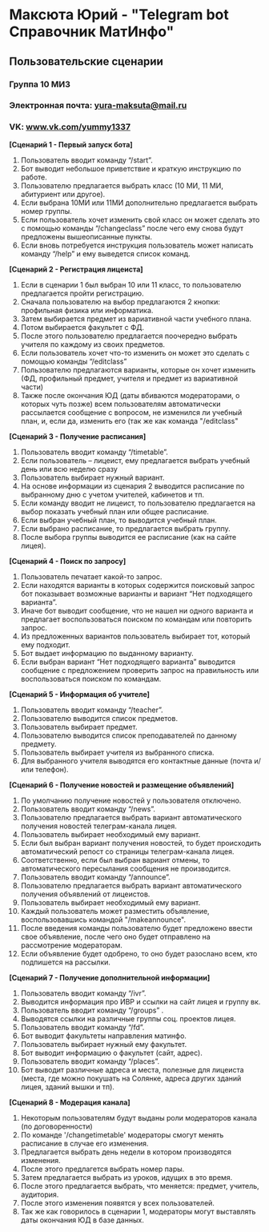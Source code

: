 # Максюта Юрий - "Telegram bot Справочник МатИнфо"
## Пользовательские сценарии
### Группа 10 МИ3
### Электронная почта: yura-maksuta@mail.ru
### VK: www.vk.com/yummy1337


**[Сценарий 1 - Первый запуск бота]**
1) Пользователь вводит команду “/start”.
2) Бот выводит небольшое приветствие и краткую инструкцию по работе.
3) Пользователю предлагается выбрать класс (10 МИ, 11 МИ, абитуриент или другое).
4) Если выбрана 10МИ или 11МИ дополнительно предлагается выбрать номер группы.
5) Если пользователь хочет изменить свой класс он может сделать это с помощью команды “/changeclass” после чего ему снова будут предложены вышеописанные пункты.
6) Если вновь потребуется инструкция пользователь может написать команду “/help” и ему выведется список команд.


**[Сценарий 2 - Регистрация лицеиста]**
1) Если в сценарии 1 был выбран 10 или 11 класс, то пользователю предлагается пройти регистрацию.
2) Сначала пользователю на выбор предлагаются 2 кнопки: профильная физика или информатика.
3) Затем выбирается предмет из вариативной части учебного плана.
4) Потом выбирается факультет с ФД.
5) После этого пользователю предлагается поочередно выбрать учителя по каждому из своих предметов.
6) Если пользователь хочет что-то изменить он может это сделать с помощью команды “/editclass” 
7) Пользователю предлагаются варианты, которые он хочет изменить (ФД, профильный предмет, учителя и предмет из вариативной части)
8) Также после окончания ЮД (даты вбиваются модераторами, о которых чуть позже) всем пользователям автоматически рассылается сообщение
с вопросом, не изменился ли учебный план, и, если да, изменить его (так же как команда "/editclass"

**[Сценарий 3 - Получение расписания]**
1) Пользователь вводит команду “/timetable”.
2) Если пользователь – лицеист, ему предлагается выбрать учебный день или всю неделю сразу
3) Пользователь выбирает нужный вариант.
4) На основе информации из сценария 2 выводится расписание по выбранному дню с учетом учителей, кабинетов и тп.
5) Если команду вводит не лицеист, то пользователю предлагается на выбор показать учебный план или общее расписание.
6) Если выбран учебный план, то выводится учебный план.
7) Если выбрано расписание, то предлагается выбрать группу.
8) После выбора группы выводится ее расписание (как на сайте лицея).

**[Сценарий 4 - Поиск по запросу]**
1) Пользователь печатает какой-то запрос.
2) Если находятся варианты в которых содержится поисковый запрос бот показывает возможные варианты и вариант “Нет подходящего варианта”.
3) Иначе бот выводит сообщение, что не нашел ни одного варианта и предлагает воспользоваться поиском по командам или повторить запрос.
4) Из предложенных вариантов пользователь выбирает тот, который ему подходит.
5) Бот выдает информацию по выданному варианту.
6) Если выбран вариант “Нет подходящего варианта” выводится сообщение с предложением проверить запрос на правильность или воспользоваться поиском по командам.

**[Сценарий 5 - Информация об учителе]**
1) Пользователь вводит команду “/teacher”.
2) Пользователю выводится список предметов.
3) Пользователь выбирает предмет.
4) Пользователю выводится список преподавателей по данному предмету.
5) Пользователь выбирает учителя из выбранного списка.
6) Для выбранного учителя выводятся его контактные данные (почта и/или телефон).

**[Сценарий 6 - Получение новостей и размещение объявлений]**
1) По умолчанию получение новостей у пользователя отключено.
2) Пользователь вводит команду “/news”.
3) Пользователю предлагается выбрать вариант автоматического получения новостей телеграм-канала лицея.
4) Пользователь выбирает необходимый ему вариант.
5) Если был выбран вариант получения новостей, то будет происходить автоматический репост со страницы телеграм-канала лицея.
6) Соответственно, если был выбран вариант отмены, то автоматического пересылания сообщения не производится.
7) Пользователь вводит команду “/announce”.
8) Пользователю предлагается выбрать вариант автоматического получения объявлений от лицеистов.
9) Пользователь выбирает необходимый ему вариант.
10) Каждый пользователь может разместить объявление, воспользовавшись командой "/makeannounce".
11) После введения команды пользователю будет предложено ввести свое объявление, после чего оно будет отправлено на рассмотрение модераторам.
12) Если объявление будет одобрено, то оно будет разослано всем, кто подпишется на рассылки.

**[Сценарий 7 - Получение дополнительной информации]**
1) Пользователь вводит команду “/ivr”.
2) Выводится информация про ИВР и ссылки на сайт лицея и группу вк.
3) Пользователь вводит команду “/groups” .
4) Выводятся ссылки на различные группы соц. проектов лицея.
5) Пользователь вводит команду “/fd”.
6) Бот выводит факультеты направления матинфо.
7) Пользователь выбирает нужный ему факультет.
8) Бот выводит информацию о факультет (сайт, адрес).
9) Пользователь вводит команду “/places”.
10) Бот выводит различные адреса и места, полезные для лицеиста (места, где можно покушать на Солянке, адреса других зданий лицея, зданий вышки и тп).

**[Сценарий 8 - Модерация канала]**
1) Некоторым пользователям будут выданы роли модераторов канала (по договоренности)
2) По команде '/changetimetable' модераторы смогут менять расписание в случае его изменения.
3) Предлагается выбрать день недели в котором производятся изменения.
4) После этого предлагется выбрать номер пары.
5) Затем предлагается выбрать из уроков, идущих в это время.
6) После этого предлагается выбрать, что меняется: предмет, учитель, аудитория.
7) После этого изменения появятся у всех пользователей.
8) Так же как говорилось в сценарии 1, модераторы могут выставлять даты окончания ЮД в базе данных.





